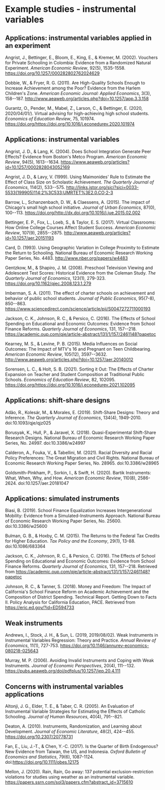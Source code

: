 # Example studies - instrumental variables

## Applications: instrumental variables applied in an experiment

Angrist, J., Bettinger, E., Bloom, E., King, E., & Kremer, M. (2002). Vouchers for Private Schooling in Colombia: Evidence from a Randomized Natural Experiment. *American Economic Review*, 92(5), 1535-1558. https://doi.org/10.1257/000282802762024629 

Dobbie, W., & Fryer, R. G. (2011). Are High-Quality Schools Enough to Increase Achievement among the Poor? Evidence from the Harlem Children's Zone. *American Economic Journal: Applied Economics*, 3(3), 158--187. http://www.aeaweb.org/articles.php?doi=10.1257/app.3.3.158 

Gurantz, O., Pender, M., Mabel, Z., Larson, C., & Bettinger, E. (2020, 2020/04/01/). Virtual advising for high-achieving high school students. *Economics of Education Review*, 75, 101974. https://doi.org/https://doi.org/10.1016/j.econedurev.2020.101974 


## Applications: instrumental variables

Angrist, J. D., & Lang, K. (2004). Does School Integration Generate Peer Effects? Evidence from Boston's Metco Program. *American Economic Review*, 94(5), 1613--1634. https://www.aeaweb.org/articles?id=10.1257/0002828043052169 

Angrist, J. D., & Lavy, V. (1999). Using Maimonides' Rule to Estimate the Effect of Class Size on Scholastic Achievement. *The Quarterly Journal of Economics*, 114(2), 533--575. http://links.jstor.org/sici?sici=0033-5533(199905)114:2%3C533:UMRTET%3E2.0.CO;2-3 

Barrow, L., Schanzenbach, D. W., & Claessens, A. (2015). The impact of Chicago's small high school initiative. *Journal of Urban Economics*, 87(0), 100--113. https://doi.org/http://dx.doi.org/10.1016/j.jue.2015.02.002 

Bettinger, E. P., Fox, L., Loeb, S., & Taylor, E. S. (2017). Virtual Classrooms: How Online College Courses Affect Student Success. *American Economic Review*, 107(9), 2855--2875. http://www.aeaweb.org/articles?id=10.1257/aer.20151193 

Card, D. (1993). Using Geographic Variation in College Proximity to Estimate the Return to Schooling. National Bureau of Economic Research Working Paper Series, No. 4483. http://www.nber.org/papers/w4483 

Gentzkow, M., & Shapiro, J. M. (2008). Preschool Television Viewing and Adolescent Test Scores: Historical Evidence from the Coleman Study. *The Quarterly Journal of Economics*, 123(1), 279-323. https://doi.org/10.1162/qjec.2008.123.1.279 

Imberman, S. A. (2011). The effect of charter schools on achievement and behavior of public school students. *Journal of Public Economics*, 95(7-8), 850--863. https://www.sciencedirect.com/science/article/pii/S0047272711000193 

Jackson, C. K., Johnson, R. C., & Persico, C. (2016). The Effects of School Spending on Educational and Economic Outcomes: Evidence from School Finance Reforms. *Quarterly Journal of Economics*, 131, 157--218. https://academic.oup.com/qje/article-abstract/131/1/157/2461148?papetoc 

Kearney, M. S., & Levine, P. B. (2015). Media Influences on Social Outcomes: The Impact of MTV's 16 and Pregnant on Teen Childbearing. *American Economic Review*, 105(12), 3597--3632. http://www.aeaweb.org/articles.php?doi=10.1257/aer.20140012 

Sorensen, L. C., & Holt, S. B. (2021). Sorting it Out: The Effects of Charter Expansion on Teacher and Student Composition at Traditional Public Schools. *Economics of Education Review*, 82, 102095. https://doi.org/https://doi.org/10.1016/j.econedurev.2021.102095 

## Applications: shift-share designs

Adão, R., Kolesár, M., & Morales, E. (2019). Shift-Share Designs: Theory and Inference. *The Quarterly Journal of Economics*, 134(4), 1949-2010. doi:10.1093/qje/qjz025

Borusyak, K., Hull, P., & Jaravel, X. (2018). Quasi-Experimental Shift-Share Research Designs. National Bureau of Economic Research Working Paper Series, No. 24997. doi:10.3386/w24997

Calderon, A., Fouka, V., & Tabellini, M. (2021). Racial Diversity and Racial Policy Preferences: The Great Migration and Civil Rights. National Bureau of Economic Research Working Paper Series, No. 28965. doi:10.3386/w28965

Goldsmith-Pinkham, P., Sorkin, I., & Swift, H. (2020). Bartik Instruments: What, When, Why, and How. *American Economic Review*, 110(8), 2586-2624. doi:10.1257/aer.20181047

## Applications: simulated instruments

Biasi, B. (2019). School Finance Equalization Increases Intergenerational Mobility: Evidence from a Simulated-Instruments Approach. National Bureau of Economic Research Working Paper Series, No. 25600. doi:10.3386/w25600

Bulman, G. B., & Hoxby, C. M. (2015). The Returns to the Federal Tax Credits for Higher Education. *Tax Policy and the Economy*, 29(1), 13-88. doi:10.1086/683364

Jackson, C. K., Johnson, R. C., & Persico, C. (2016). The Effects of School Spending on Educational and Economic Outcomes: Evidence from School Finance Reforms. *Quarterly Journal of Economics*, 131, 157--218. Retrieved from https://academic.oup.com/qje/article-abstract/131/1/157/2461148?papetoc

Johnson, R. C., & Tanner, S. (2018). Money and Freedom: The Impact of California's School Finance Reform on Academic Achievement and the Composition of District Spending. Technical Report. Getting Down to Facts II. Policy Analysis for California Education, PACE.  Retrieved from https://eric.ed.gov/?id=ED594733

## Weak instruments

Andrews, I., Stock, J. H., & Sun, L. (2019, 2019/08/02). Weak Instruments in Instrumental Variables Regression: Theory and Practice. *Annual Review of Economics*, 11(1), 727-753. https://doi.org/10.1146/annurev-economics-080218-025643 

Murray, M. P. (2006). Avoiding Invalid Instruments and Coping with Weak Instruments. *Journal of Economic Perspectives*, 20(4), 111--132. https://pubs.aeaweb.org/doi/pdfplus/10.1257/jep.20.4.111 

## Concerns with instrumental variables applications

Altonji, J. G., Elder, T. E., & Taber, C. R. (2005). An Evaluation of Instrumental Variable Strategies for Estimating the Effects of Catholic Schooling. *Journal of Human Resources*, 40(4), 791--821. 

Deaton, A. (2010). Instruments, Randomization, and Learning about Development. *Journal of Economic Literature*, 48(2), 424--455. https://doi.org/10.2307/20778731 

Fan, E., Liu, J.-T., & Chen, Y.-C. (2017). Is the Quarter of Birth Endogenous? New Evidence from Taiwan, the US, and Indonesia. *Oxford Bulletin of Economics and Statistics*, 79(6), 1087-1124. doi:https://doi.org/10.1111/obes.12175

Mellon, J. (2020). Rain, Rain, Go away: 137 potential exclusion-restriction violations for studies using weather as an instrumental variable. https://papers.ssrn.com/sol3/papers.cfm?abstract_id=3715610







